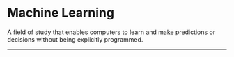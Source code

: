 # Machine Learning

A field of study that enables computers to learn and make predictions or decisions without being explicitly programmed.

<hr>